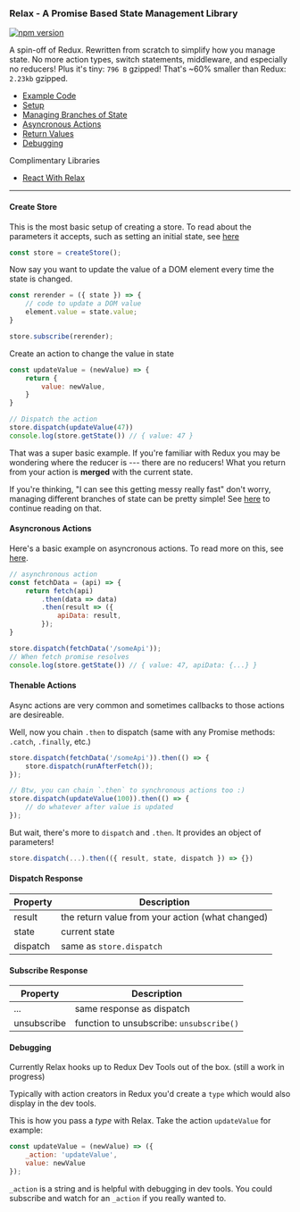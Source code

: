 ### Relax - A Promise Based State Management Library

[![npm version](https://badge.fury.io/js/%40relax-js%2Frelax.svg)](https://badge.fury.io/js/%40relax-js%2Frelax)

A spin-off of Redux. Rewritten from scratch to simplify how you manage state. No more action types, switch statements, middleware, and especially no reducers! Plus it's tiny: `796 B` gzipped! That's ~60% smaller than Redux: `2.23kb` gzipped.

- [Example Code](https://github.com/relax-js/relax/tree/master/examples)
- [Setup](#create-store)
- [Managing Branches of State](https://github.com/relax-js/relax/tree/master/examples/branches)
- [Asyncronous Actions](#asyncronous-actions)
- [Return Values](#dispatch-response)
- [Debugging](#debugging)


Complimentary Libraries
- [React With Relax](https://github.com/relax-js/react-relax)

---
#### Create Store
This is the most basic setup of creating a store. To read about the parameters it accepts, such as setting an initial state, see [here](https://github.com/relax-js/relax/tree/master/examples/createStore)
```js
const store = createStore();
```

Now say you want to update the value of a DOM element every time the state is changed.
```js
const rerender = ({ state }) => {
    // code to update a DOM value
    element.value = state.value;
}

store.subscribe(rerender);
```

Create an action to change the value in state
```js
const updateValue = (newValue) => {
    return {
        value: newValue,
    }
}

// Dispatch the action
store.dispatch(updateValue(47))
console.log(store.getState()) // { value: 47 }
```
That was a super basic example. If you're familiar with Redux you may be wondering where the reducer is --- there are no reducers! What you return from your action is **merged** with the current state.

If you're thinking, "I can see this getting messy really fast" don't worry, managing different branches of state can be pretty simple! See [here](https://github.com/relax-js/relax/tree/master/examples/branches) to continue reading on that.

#### Asyncronous Actions
Here's a basic example on asyncronous actions. To read more on this, see [here](https://github.com/relax-js/relax/tree/master/examples/async).
```js
// asynchronous action
const fetchData = (api) => {
    return fetch(api)
        .then(data => data)
        .then(result => ({
            apiData: result,
        });
}

store.dispatch(fetchData('/someApi'));
// When fetch promise resolves
console.log(store.getState()) // { value: 47, apiData: {...} }
```

#### Thenable Actions
Async actions are very common and sometimes callbacks to those actions are desireable.

Well, now you chain `.then` to dispatch (same with any Promise methods: `.catch`, `.finally`, etc.)
```js
store.dispatch(fetchData('/someApi')).then(() => {
    store.dispatch(runAfterFetch());
});

// Btw, you can chain `.then` to synchronous actions too :)
store.dispatch(updateValue(100)).then(() => {
    // do whatever after value is updated
});
```

But wait, there's more to `dispatch` and `.then`. It provides an object of parameters!
```js
store.dispatch(...).then(({ result, state, dispatch }) => {})
```

#### Dispatch Response
Property | Description
---|---
result | the return value from your action (what changed)
state | current state
dispatch | same as `store.dispatch`

#### Subscribe Response
Property | Description
---|---
... | same response as dispatch
unsubscribe | function to unsubscribe: `unsubscribe()`

#### Debugging
Currently Relax hooks up to Redux Dev Tools out of the box. (still a work in progress)

Typically with action creators in Redux you'd create a `type` which would also display in the dev tools.

This is how you pass a *type* with Relax. Take the action `updateValue` for example:
```js
const updateValue = (newValue) => ({
    _action: 'updateValue',
    value: newValue
});
```
`_action` is a string and is helpful with debugging in dev tools. You could subscribe and watch for an `_action` if you really wanted to.
